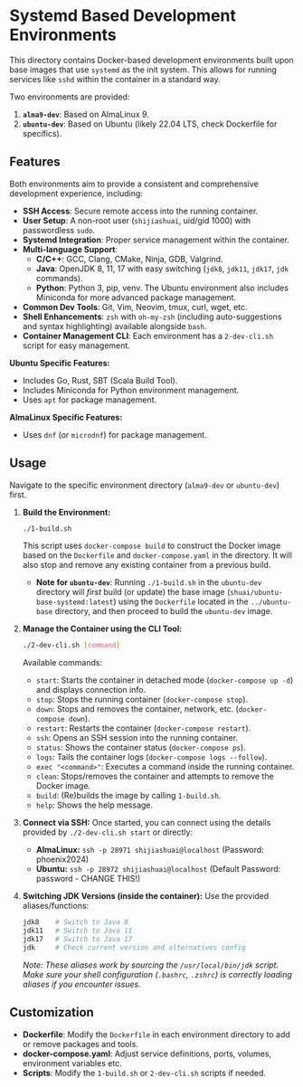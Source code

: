 # Systemd Based Development Environments

This directory contains Docker-based development environments built upon base images that use `systemd` as the init system. This allows for running services like `sshd` within the container in a standard way.

Two environments are provided:

1.  **`alma9-dev`**: Based on AlmaLinux 9.
2.  **`ubuntu-dev`**: Based on Ubuntu (likely 22.04 LTS, check Dockerfile for specifics).

## Features

Both environments aim to provide a consistent and comprehensive development experience, including:

*   **SSH Access**: Secure remote access into the running container.
*   **User Setup**: A non-root user (`shijiashuai`, uid/gid 1000) with passwordless `sudo`.
*   **Systemd Integration**: Proper service management within the container.
*   **Multi-language Support**:
    *   **C/C++**: GCC, Clang, CMake, Ninja, GDB, Valgrind.
    *   **Java**: OpenJDK 8, 11, 17 with easy switching (`jdk8`, `jdk11`, `jdk17`, `jdk` commands).
    *   **Python**: Python 3, pip, venv. The Ubuntu environment also includes Miniconda for more advanced package management.
*   **Common Dev Tools**: Git, Vim, Neovim, tmux, curl, wget, etc.
*   **Shell Enhancements**: `zsh` with `oh-my-zsh` (including auto-suggestions and syntax highlighting) available alongside `bash`.
*   **Container Management CLI**: Each environment has a `2-dev-cli.sh` script for easy management.

**Ubuntu Specific Features:**

*   Includes Go, Rust, SBT (Scala Build Tool).
*   Includes Miniconda for Python environment management.
*   Uses `apt` for package management.

**AlmaLinux Specific Features:**

*   Uses `dnf` (or `microdnf`) for package management.

## Usage

Navigate to the specific environment directory (`alma9-dev` or `ubuntu-dev`) first.

1.  **Build the Environment:**
    ```bash
    ./1-build.sh
    ```
    This script uses `docker-compose build` to construct the Docker image based on the `Dockerfile` and `docker-compose.yaml` in the directory. It will also stop and remove any existing container from a previous build.

    *   **Note for `ubuntu-dev`**: Running `./1-build.sh` in the `ubuntu-dev` directory will *first* build (or update) the base image (`shuai/ubuntu-base-systemd:latest`) using the `Dockerfile` located in the `../ubuntu-base` directory, and then proceed to build the `ubuntu-dev` image.

2.  **Manage the Container using the CLI Tool:**
    ```bash
    ./2-dev-cli.sh [command]
    ```
    Available commands:
    *   `start`: Starts the container in detached mode (`docker-compose up -d`) and displays connection info.
    *   `stop`: Stops the running container (`docker-compose stop`).
    *   `down`: Stops and removes the container, network, etc. (`docker-compose down`).
    *   `restart`: Restarts the container (`docker-compose restart`).
    *   `ssh`: Opens an SSH session into the running container.
    *   `status`: Shows the container status (`docker-compose ps`).
    *   `logs`: Tails the container logs (`docker-compose logs --follow`).
    *   `exec "<command>"`: Executes a command inside the running container.
    *   `clean`: Stops/removes the container and attempts to remove the Docker image.
    *   `build`: (Re)builds the image by calling `1-build.sh`.
    *   `help`: Shows the help message.

3.  **Connect via SSH:**
    Once started, you can connect using the details provided by `./2-dev-cli.sh start` or directly:
    *   **AlmaLinux:** `ssh -p 28971 shijiashuai@localhost` (Password: phoenix2024)
    *   **Ubuntu:** `ssh -p 28972 shijiashuai@localhost` (Default Password: password - CHANGE THIS!)

4.  **Switching JDK Versions (inside the container):**
    Use the provided aliases/functions:
    ```bash
    jdk8    # Switch to Java 8
    jdk11   # Switch to Java 11
    jdk17   # Switch to Java 17
    jdk     # Check current version and alternatives config
    ```
    *Note: These aliases work by sourcing the `/usr/local/bin/jdk` script. Make sure your shell configuration (`.bashrc`, `.zshrc`) is correctly loading aliases if you encounter issues.* 

## Customization

*   **Dockerfile**: Modify the `Dockerfile` in each environment directory to add or remove packages and tools.
*   **docker-compose.yaml**: Adjust service definitions, ports, volumes, environment variables etc.
*   **Scripts**: Modify the `1-build.sh` or `2-dev-cli.sh` scripts if needed. 